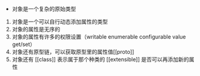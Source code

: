 - 对象是一个复杂的原始类型
1. 对象是一个可以自行动态添加属性的类型
2. 对象的属性是无序的
3. 对象的属性有许多的权限设置（writable enumerable configurable value get/set）
4. 对象还有原型链，可以获取原型里的属性值[[proto]]
5. 对象还有 [[class]] 表示属于那个种类的 [[extensible]] 是否可以再添加新的属性